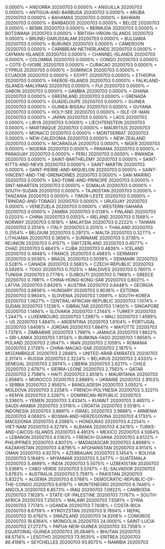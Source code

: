 0.0000% = ANDORRA 20200703 
0.0000% = ANGUILLA 20200703 
0.0000% = ANTIGUA-AND-BARBUDA 20200703 
0.0000% = ARUBA 20200703 
0.0000% = BAHAMAS 20200703 
0.0000% = BAHRAIN 20200703 
0.0000% = BARBADOS 20200703 
0.0000% = BELIZE 20200703 
0.0000% = BENIN 20200703 
0.0000% = BERMUDA 20200703 
0.0000% = BOTSWANA 20200703 
0.0000% = BRITISH-VIRGIN-ISLANDS 20200703 
0.0000% = BRUNEI-DARUSSALAM 20200703 
0.0000% = BULGARIA 20200703 
0.0000% = BURUNDI 20200703 
0.0000% = CAMEROON 20200703 
0.0000% = CARIBBEAN-NETHERLANDS 20200703 
0.0000% = CAYMAN-ISLANDS 20200703 
0.0000% = CHANNEL-ISLANDS 20200703 
0.0000% = COLOMBIA 20200703 
0.0000% = CONGO 20200703 
0.0000% = COTE-D-IVOIRE 20200703 
0.0000% = CURACAO 20200703 
0.0000% = CYPRUS 20200703 
0.0000% = DOMINICA 20200703 
0.0000% = ECUADOR 20200703 
0.0000% = EGYPT 20200703 
0.0000% = ETHIOPIA 20200703 
0.0000% = FAEROE-ISLANDS 20200703 
0.0000% = FALKLAND-ISLANDS-MALVINAS 20200703 
0.0000% = FIJI 20200703 
0.0000% = GABON 20200703 
0.0000% = GAMBIA 20200703 
0.0000% = GHANA 20200703 
0.0000% = GREENLAND 20200703 
0.0000% = GRENADA 20200703 
0.0000% = GUADELOUPE 20200703 
0.0000% = GUINEA 20200703 
0.0000% = GUINEA-BISSAU 20200703 
0.0000% = GUYANA 20200703 
0.0000% = HOLY-SEE 20200703 
0.0000% = ISLE-OF-MAN 20200703 
0.0000% = JAPAN 20200703 
0.0000% = LAOS 20200703 
0.0000% = LIBYA 20200703 
0.0000% = LIECHTENSTEIN 20200703 
0.0000% = MARTINIQUE 20200703 
0.0000% = MAURITIUS 20200703 
0.0000% = MONACO 20200703 
0.0000% = MONTSERRAT 20200703 
0.0000% = NEW-CALEDONIA 20200703 
0.0000% = NEW-ZEALAND 20200703 
0.0000% = NICARAGUA 20200703 
0.0000% = NIGER 20200703 
0.0000% = NIGERIA 20200703 
0.0000% = PANAMA 20200703 
0.0000% = PARAGUAY 20200703 
0.0000% = PERU 20200703 
0.0000% = RWANDA 20200703 
0.0000% = SAINT-BARTHELEMY 20200703 
0.0000% = SAINT-KITTS-AND-NEVIS 20200703 
0.0000% = SAINT-MARTIN 20200703 
0.0000% = SAINT-PIERRE-AND-MIQUELON 20200703 
0.0000% = SAINT-VINCENT-AND-THE-GRENADINES 20200703 
0.0000% = SAN-MARINO 20200703 
0.0000% = SAO-TOME-AND-PRINCIPE 20200703 
0.0000% = SINT-MAARTEN 20200703 
0.0000% = SOMALIA 20200703 
0.0000% = SOUTH-SUDAN 20200703 
0.0000% = TAJIKISTAN 20200703 
0.0000% = TANZANIA 20200703 
0.0000% = TIMOR-LESTE 20200703 
0.0000% = TRINIDAD-AND-TOBAGO 20200703 
0.0000% = URUGUAY 20200703 
0.0000% = VENEZUELA 20200703 
0.0000% = WESTERN-SAHARA 20200703 
0.0000% = ZAMBIA 20200703 
0.0138% = FINLAND 20200703 
0.0203% = CHINA 20200703 
0.0353% = IRELAND 20200703 
0.1568% = NORWAY 20200703 
0.1618% = MALAYSIA 20200703 
0.2222% = TAIWAN 20200703 
0.2514% = ITALY 20200703 
0.2515% = THAILAND 20200703 
0.2554% = BELGIUM 20200703 
0.2972% = MALTA 20200703 
0.3277% = LITHUANIA 20200703 
0.3656% = SURINAME 20200703 
0.3738% = REUNION 20200703 
0.4157% = SWITZERLAND 20200703 
0.4577% = CHAD 20200703 
0.4643% = CUBA 20200703 
0.4839% = ICELAND 20200703 
0.4948% = FRANCE 20200703 
0.4983% = GERMANY 20200703 
0.5036% = BRAZIL 20200703 
0.5059% = DENMARK 20200703 
0.5281% = CANADA 20200703 
0.5683% = CZECH-REPUBLIC 20200703 
0.5926% = TOGO 20200703 
0.7025% = MALDIVES 20200703 
0.7601% = TUNISIA 20200703 
0.7778% = DJIBOUTI 20200703 
0.7968% = GREECE 20200703 
0.7981% = CHINA-HONG-KONG-SAR 20200703 
0.8021% = LATVIA 20200703 
0.8426% = AUSTRIA 20200703 
0.8448% = GEORGIA 20200703 
0.8856% = HUNGARY 20200703 
0.9036% = ESTONIA 20200703 
0.9604% = SLOVENIA 20200703 
1.0591% = SOUTH-KOREA 20200703 
1.0627% = CENTRAL-AFRICAN-REPUBLIC 20200703 
1.1074% = SUDAN 20200703 
1.1236% = GIBRALTAR 20200703 
1.1400% = SINGAPORE 20200703 
1.1494% = SLOVAKIA 20200703 
1.2144% = TURKEY 20200703 
1.2447% = LUXEMBOURG 20200703 
1.2987% = MALI 20200703 
1.4589% = US 20200703 
1.4841% = ARGENTINA 20200703 
1.6104% = PORTUGAL 20200703 
1.6408% = JORDAN 20200703 
1.6841% = MAYOTTE 20200703 
1.7378% = ZIMBABWE 20200703 
1.7981% = JAMAICA 20200703 
1.8822% = SRI-LANKA 20200703 
1.9134% = BURKINA-FASO 20200703 
1.9656% = POLAND 20200703 
2.0647% = IRAN 20200703 
2.1059% = ROMANIA 20200703 
2.1739% = CHINA-MACAO-SAR 20200703 
2.1875% = MOZAMBIQUE 20200703 
2.2848% = UNITED-ARAB-EMIRATES 20200703 
2.3174% = RUSSIA 20200703 
2.3224% = BELARUS 20200703 
2.4333% = SENEGAL 20200703 
2.5974% = LIBERIA 20200703 
2.6211% = CHILE 20200703 
2.6797% = SIERRA-LEONE 20200703 
2.7583% = QATAR 20200703 
2.7588% = HAITI 20200703 
2.8518% = MAURITANIA 20200703 
2.8588% = MOROCCO 20200703 
2.8989% = UKRAINE 20200703 
2.9153% = SERBIA 20200703 
2.9592% = BANGLADESH 20200703 
3.0552% = MOLDOVA 20200703 
3.2258% = FRENCH-POLYNESIA 20200703 
3.3221% = KENYA 20200703 
3.3297% = DOMINICAN-REPUBLIC 20200703 
3.3360% = YEMEN 20200703 
3.4334% = KUWAIT 20200703 
3.4651% = SAUDI-ARABIA 20200703 
3.5116% = CROATIA 20200703 
3.5518% = INDONESIA 20200703 
3.8881% = ISRAEL 20200703 
3.9668% = ARMENIA 20200703 
4.0693% = BOSNIA-AND-HERZEGOVINA 20200703 
4.1733% = MACEDONIA 20200703 
4.2088% = HONDURAS 20200703 
4.2254% = VIET-NAM 20200703 
4.3279% = ALBANIA 20200703 
4.3478% = TURKS-AND-CAICOS-ISLANDS 20200703 
4.4913% = MEXICO 20200703 
4.5064% = LEBANON 20200703 
4.5163% = FRENCH-GUIANA 20200703 
4.6122% = PHILIPPINES 20200703 
4.8073% = MADAGASCAR 20200703 
4.8688% = KAZAKHSTAN 20200703 
4.8795% = AFGHANISTAN 20200703 
4.9114% = OMAN 20200703 
4.9270% = AZERBAIJAN 20200703 
5.1454% = BOLIVIA 20200703 
5.1948% = MYANMAR 20200703 
5.2477% = GUATEMALA 20200703 
5.4699% = INDIA 20200703 
5.5075% = UZBEKISTAN 20200703 
5.5366% = CABO-VERDE 20200703 
5.5747% = EL-SALVADOR 20200703 
5.6763% = AUSTRALIA 20200703 
5.7597% = PAKISTAN 20200703 
5.8322% = ALGERIA 20200703 
6.5788% = DEMOCRATIC-REPUBLIC-OF-THE-CONGO 20200703 
6.6197% = MONTENEGRO 20200703 
6.7449% = ANGOLA 20200703 
6.8573% = IRAQ 20200703 
7.0922% = CAMBODIA 20200703 
7.1628% = STATE-OF-PALESTINE 20200703 
7.1767% = SOUTH-AFRICA 20200703 
7.2503% = MALAWI 20200703 
7.5581% = SYRIA 20200703 
7.7174% = UGANDA 20200703 
7.7408% = COSTA-RICA 20200703 
8.6759% = KYRGYZSTAN 20200703 
9.7694% = NEPAL 20200703 
10.4762% = SWAZILAND 20200703 
14.9206% = COMOROS 20200703 
18.6364% = MONGOLIA 20200703 
24.0000% = SAINT-LUCIA 20200703 
27.2727% = PAPUA-NEW-GUINEA 20200703 
33.7358% = EQUATORIAL-GUINEA 20200703 
35.0649% = BHUTAN 20200703 
68.5714% = LESOTHO 20200703 
73.9535% = ERITREA 20200703 
86.4198% = SEYCHELLES 20200703 
93.8575% = NAMIBIA 20200703 
